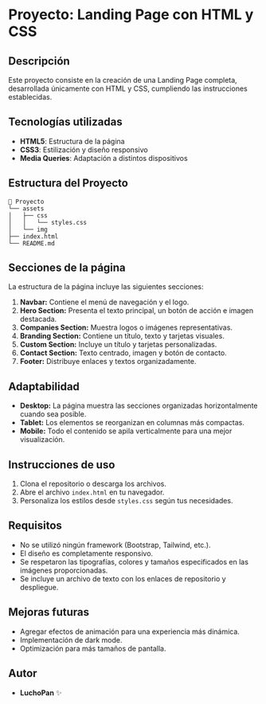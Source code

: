 # Proyecto: Landing Page con HTML y CSS

## Descripción
Este proyecto consiste en la creación de una Landing Page completa, desarrollada únicamente con HTML y CSS, cumpliendo las instrucciones establecidas.

## Tecnologías utilizadas
- **HTML5**: Estructura de la página
- **CSS3**: Estilización y diseño responsivo
- **Media Queries**: Adaptación a distintos dispositivos

## Estructura del Proyecto
```
📁 Proyecto
└── assets
│   ├── css
│   │   └── styles.css
│   └── img
├── index.html
└── README.md
```

## Secciones de la página
La estructura de la página incluye las siguientes secciones:

1. **Navbar:** Contiene el menú de navegación y el logo.
2. **Hero Section:** Presenta el texto principal, un botón de acción e imagen destacada.
3. **Companies Section:** Muestra logos o imágenes representativas.
4. **Branding Section:** Contiene un título, texto y tarjetas visuales.
5. **Custom Section:** Incluye un título y tarjetas personalizadas.
6. **Contact Section:** Texto centrado, imagen y botón de contacto.
7. **Footer:** Distribuye enlaces y textos organizadamente.

## Adaptabilidad
- **Desktop:** La página muestra las secciones organizadas horizontalmente cuando sea posible.
- **Tablet:** Los elementos se reorganizan en columnas más compactas.
- **Mobile:** Todo el contenido se apila verticalmente para una mejor visualización.

## Instrucciones de uso
1. Clona el repositorio o descarga los archivos.
2. Abre el archivo `index.html` en tu navegador.
3. Personaliza los estilos desde `styles.css` según tus necesidades.

## Requisitos
- No se utilizó ningún framework (Bootstrap, Tailwind, etc.).
- El diseño es completamente responsivo.
- Se respetaron las tipografías, colores y tamaños especificados en las imágenes proporcionadas.
- Se incluye un archivo de texto con los enlaces de repositorio y despliegue.

## Mejoras futuras
- Agregar efectos de animación para una experiencia más dinámica.
- Implementación de dark mode.
- Optimización para más tamaños de pantalla.

## Autor
- **LuchoPan** ✨

